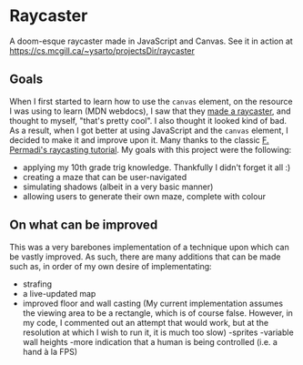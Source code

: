 # Raycaster
A doom-esque raycaster made in JavaScript and Canvas.
See it in action at https://cs.mcgill.ca/~ysarto/projectsDir/raycaster
## Goals
When I first started to learn how to use the `canvas` element, on the resource I was using to learn (MDN webdocs), I saw that they [made a raycaster](https://mdn.github.io/canvas-raycaster/), and thought to myself, "that's pretty cool". I also thought it looked kind of bad. As a result, when I got better at using JavaScript and the `canvas` element, I decided to make it and improve upon it. 
Many thanks to the classic [F. Permadi's raycasting tutorial](https://permadi.com/1996/05/ray-casting-tutorial-table-of-contents/). My goals with this project were the following:
- applying my 10th grade trig knowledge. Thankfully I didn't forget it all :)
- creating a maze that can be user-navigated
- simulating shadows (albeit in a very basic manner)
- allowing users to generate their own maze, complete with colour
## On what can be improved
This was a very barebones implementation of a technique upon which can be vastly improved. As such, there are many additions that can be made such as, in order of my own desire of implementating:
- strafing
- a live-updated map
- improved floor and wall casting (My current implementation assumes the viewing area to be a rectangle, which is of course false. However, in my code, I commented out an attempt that would work, but at the resolution at which I wish to run it, it is much too slow)
-sprites
-variable wall heights
-more indication that a human is being controlled (i.e. a hand à la FPS)
